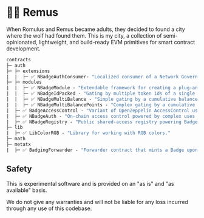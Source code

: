 # 🐺🐺 Remus

When Romulus and Remus became adults, they decided to found a city where the wolf had found them. This is my city, a collection of semi-opinionated, lightweight, and build-ready EVM primitives for smart contract development.

```ml
contracts
├─ auth
├─ ├─ extensions
|  |  ├─ ✅ NBadgeAuthConsumer- "Localized consumer of a Network Governors NBadge permission constitutions."
├─ ├─ modules
|  |  ├─ ✅ NBadgeModule - "Extendable framework for creating a plug-and-play registry access module."
|  |  ├─ ✅ NBadgeIdPacked - "Gating by multiple token ids of a single Badge collection."
|  |  ├─ ✅ NBadgeMultiBalance - "Simple gating by a cumulative balance of Badges held."
|  |  ├─ ✅ NBadgeMultiBalancePoints - "Complex gating by a cumulative point-driven system based on Badges held."
|  ├─ ✅ BadgeAccessControl - "Variant of OpenZeppelin AccessControl using ERC1155 Badges."
|  ├─ ✅ NBadgeAuth - "On-chain access control powered by complex uses of ERC1155 Badges."
|  ├─ ✅ NBadgeRegistry - "Public shared-access registry powering Badged credentials with simple inheritance."
├─ lib
|  ├─ ✅ LibColorRGB - "Library for working with RGB colors."
├─ math
├─ metatx
|  ├─ ✅ BadgingForwarder - "Forwarder contract that mints a Badge upon transaction execution."
```

## Safety

This is experimental software and is provided on an "as is" and "as available" basis.

We do not give any warranties and will not be liable for any loss incurred through any use of this codebase.
